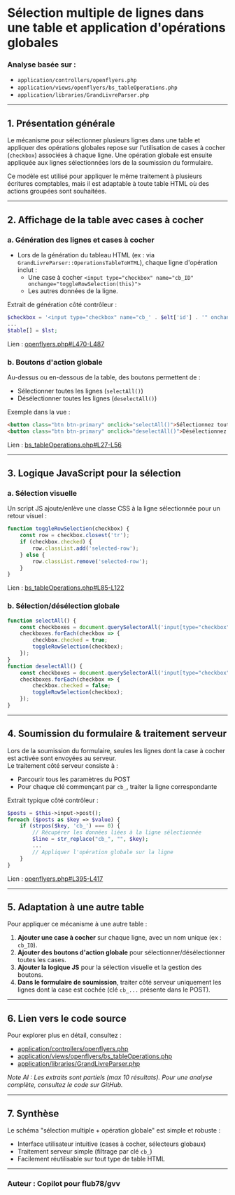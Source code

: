 # Sélection multiple de lignes dans une table et application d'opérations globales  
### Analyse basée sur :  
- `application/controllers/openflyers.php`  
- `application/views/openflyers/bs_tableOperations.php`  
- `application/libraries/GrandLivreParser.php`  

---

## 1. Présentation générale

Le mécanisme pour sélectionner plusieurs lignes dans une table et appliquer des opérations globales repose sur l'utilisation de cases à cocher (`checkbox`) associées à chaque ligne. Une opération globale est ensuite appliquée aux lignes sélectionnées lors de la soumission du formulaire.

Ce modèle est utilisé pour appliquer le même traitement à plusieurs écritures comptables, mais il est adaptable à toute table HTML où des actions groupées sont souhaitées.

---

## 2. Affichage de la table avec cases à cocher

### a. Génération des lignes et cases à cocher

- Lors de la génération du tableau HTML (ex : via `GrandLivreParser::OperationsTableToHTML`), chaque ligne d'opération inclut :
  - Une case à cocher `<input type="checkbox" name="cb_ID" onchange="toggleRowSelection(this)">`
  - Les autres données de la ligne.

Extrait de génération côté contrôleur :
```php
$checkbox = '<input type="checkbox" name="cb_' . $elt['id'] . '" onchange="toggleRowSelection(this)">';
...
$table[] = $lst;
```
Lien : [openflyers.php#L470-L487](https://github.com/flub78/gvv/blob/f55695ef0a741febf32c743941aa6d050b6647fc/application/controllers/openflyers.php#L470-L487)

### b. Boutons d'action globale

Au-dessus ou en-dessous de la table, des boutons permettent de :
- Sélectionner toutes les lignes (`selectAll()`)
- Désélectionner toutes les lignes (`deselectAll()`)

Exemple dans la vue :
```html
<button class="btn btn-primary" onclick="selectAll()">Sélectionnez tout</button>
<button class="btn btn-primary" onclick="deselectAll()">Désélectionnez tout</button>
```
Lien : [bs_tableOperations.php#L27-L56](https://github.com/flub78/gvv/blob/f55695ef0a741febf32c743941aa6d050b6647fc/application/views/openflyers/bs_tableOperations.php#L27-L56)

---

## 3. Logique JavaScript pour la sélection

### a. Sélection visuelle

Un script JS ajoute/enlève une classe CSS à la ligne sélectionnée pour un retour visuel :
```js
function toggleRowSelection(checkbox) {
    const row = checkbox.closest('tr');
    if (checkbox.checked) {
        row.classList.add('selected-row');
    } else {
        row.classList.remove('selected-row');
    }
}
```
Lien : [bs_tableOperations.php#L85-L122](https://github.com/flub78/gvv/blob/f55695ef0a741febf32c743941aa6d050b6647fc/application/views/openflyers/bs_tableOperations.php#L85-L122)

### b. Sélection/désélection globale

```js
function selectAll() {
    const checkboxes = document.querySelectorAll('input[type="checkbox"]');
    checkboxes.forEach(checkbox => {
        checkbox.checked = true;
        toggleRowSelection(checkbox);
    });
}
function deselectAll() {
    const checkboxes = document.querySelectorAll('input[type="checkbox"]');
    checkboxes.forEach(checkbox => {
        checkbox.checked = false;
        toggleRowSelection(checkbox);
    });
}
```

---

## 4. Soumission du formulaire & traitement serveur

Lors de la soumission du formulaire, seules les lignes dont la case à cocher est activée sont envoyées au serveur.  
Le traitement côté serveur consiste à :
- Parcourir tous les paramètres du POST
- Pour chaque clé commençant par `cb_`, traiter la ligne correspondante

Extrait typique côté contrôleur :
```php
$posts = $this->input->post();
foreach ($posts as $key => $value) {
    if (strpos($key, 'cb_') === 0) {
        // Récupérer les données liées à la ligne sélectionnée
        $line = str_replace("cb_", "", $key);
        ...
        // Appliquer l'opération globale sur la ligne
    }
}
```
Lien : [openflyers.php#L395-L417](https://github.com/flub78/gvv/blob/f55695ef0a741febf32c743941aa6d050b6647fc/application/controllers/openflyers.php#L395-L417)

---

## 5. Adaptation à une autre table

Pour appliquer ce mécanisme à une autre table :
1. **Ajouter une case à cocher** sur chaque ligne, avec un nom unique (ex : `cb_ID`).
2. **Ajouter des boutons d'action globale** pour sélectionner/désélectionner toutes les cases.
3. **Ajouter la logique JS** pour la sélection visuelle et la gestion des boutons.
4. **Dans le formulaire de soumission**, traiter côté serveur uniquement les lignes dont la case est cochée (clé `cb_...` présente dans le POST).

---

## 6. Lien vers le code source

Pour explorer plus en détail, consultez :  
- [application/controllers/openflyers.php](https://github.com/flub78/gvv/blob/f55695ef0a741febf32c743941aa6d050b6647fc/application/controllers/openflyers.php)
- [application/views/openflyers/bs_tableOperations.php](https://github.com/flub78/gvv/blob/f55695ef0a741febf32c743941aa6d050b6647fc/application/views/openflyers/bs_tableOperations.php)
- [application/libraries/GrandLivreParser.php](https://github.com/flub78/gvv/blob/f55695ef0a741febf32c743941aa6d050b6647fc/application/libraries/GrandLivreParser.php)

_Note AI : Les extraits sont partiels (max 10 résultats). Pour une analyse complète, consultez le code sur GitHub._

---

## 7. Synthèse

Le schéma "sélection multiple + opération globale" est simple et robuste :
- Interface utilisateur intuitive (cases à cocher, sélecteurs globaux)
- Traitement serveur simple (filtrage par clé `cb_`)
- Facilement réutilisable sur tout type de table HTML

---

### Auteur : Copilot pour flub78/gvv